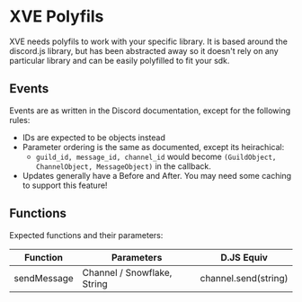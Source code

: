 # XVE Polyfils
XVE needs polyfils to work with your specific library.
It is based around the discord.js library, but has been abstracted away so it doesn't rely on any particular library and can be easily polyfilled to fit your sdk.

## Events
Events are as written in the Discord documentation, except for the following rules:
* IDs are expected to be objects instead
* Parameter ordering is the same as documented, except its heirachical:
    * `guild_id, message_id, channel_id` would become `(GuildObject, ChannelObject, MessageObject)` in the callback.
* Updates generally have a Before and After. You may need some caching to support this feature!

## Functions
Expected functions and their parameters:

| Function | Parameters | D.JS Equiv |
|----------|------------|------------|
| sendMessage | Channel / Snowflake, String | channel.send(string) |